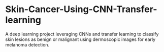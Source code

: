# Skin-Cancer-Using-CNN-Transfer-learning
A deep learning project leveraging CNNs and transfer learning to classify skin lesions as benign or malignant using dermoscopic images for early melanoma detection.
